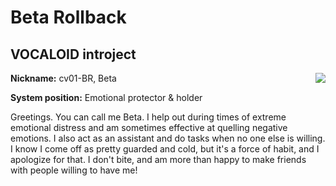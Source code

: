 # Beta Rollback
## VOCALOID introject
<img align="right" src="https://i.imgur.com/uyMHhug.png">

**Nickname:** cv01-BR, Beta

**System position:** Emotional protector & holder

Greetings. You can call me Beta. I help out during times of extreme emotional distress and am sometimes effective at quelling negative emotions. I also act as an assistant and do tasks when no one else is willing. I know I come off as pretty guarded and cold, but it's a force of habit, and I apologize for that. I don't bite, and am more than happy to make friends with people willing to have me!
